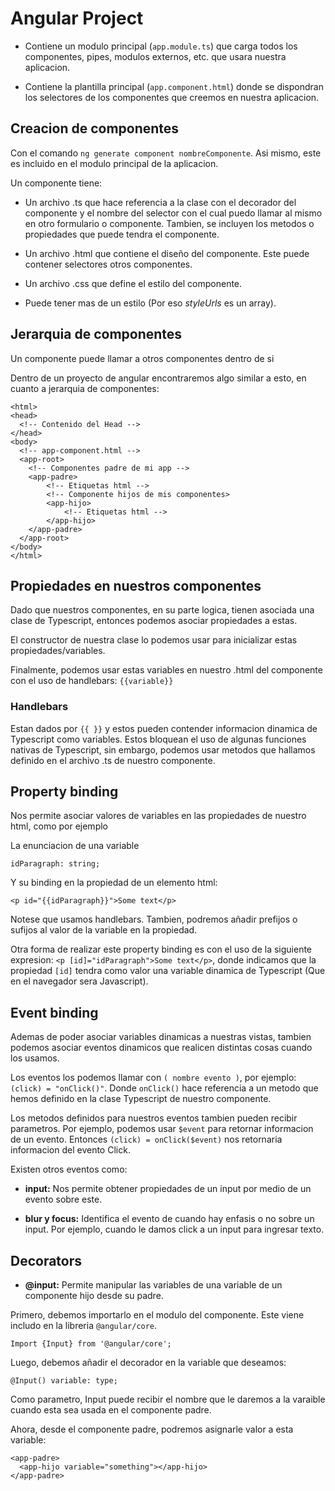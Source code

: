 # Angular Project

- Contiene un modulo principal (`app.module.ts`) que carga todos los componentes, pipes, modulos externos, etc. que usara nuestra aplicacion.

- Contiene la plantilla principal (`app.component.html`) donde se dispondran los selectores de los componentes que creemos en nuestra aplicacion.

## Creacion de componentes

Con el comando `ng generate component nombreComponente`. Asi mismo, este es incluido en el modulo principal de la aplicacion.

Un componente tiene:

- Un archivo .ts que hace referencia a la clase con el decorador del componente y el nombre del selector con el cual puedo llamar al mismo en otro formulario o componente. Tambien, se incluyen los metodos o propiedades que puede tendra el componente.

- Un archivo .html que contiene el diseño del componente. Este puede contener selectores otros componentes.

- Un archivo .css que define el estilo del componente.

- Puede tener mas de un estilo (Por eso *styleUrls* es un array).

## Jerarquia de componentes
Un componente puede llamar a otros componentes dentro de si

Dentro de un proyecto de angular encontraremos algo similar a esto, en cuanto a jerarquia de componentes:

```
<html>
<head>
  <!-- Contenido del Head -->
</head>
<body>
  <!-- app-component.html -->
  <app-root>
    <!-- Componentes padre de mi app -->
    <app-padre>
        <!-- Etiquetas html -->
        <!-- Componente hijos de mis componentes>
        <app-hijo>
            <!-- Etiquetas html -->
        </app-hijo>
    </app-padre>
  </app-root>
</body>
</html>
```

## Propiedades en nuestros componentes

Dado que nuestros componentes, en su parte logica, tienen asociada una clase de Typescript, entonces podemos asociar propiedades a estas.

El constructor de nuestra clase lo podemos usar para inicializar estas propiedades/variables.

Finalmente, podemos usar estas variables en nuestro .html del componente con el uso de handlebars: `{{variable}}`

### Handlebars

Estan dados por `{{ }}`  y estos pueden contender informacion dinamica de Typescript como variables. Estos bloquean el uso de algunas funciones nativas de Typescript, sin embargo, podemos usar metodos que hallamos definido en el archivo .ts de nuestro componente.

## Property binding

Nos permite asociar valores de variables en las propiedades de nuestro html, como por ejemplo

La enunciacion de una variable

```
idParagraph: string;
```

Y su binding en la propiedad de un elemento html:

```
<p id="{{idParagraph}}">Some text</p>
```
Notese que usamos handlebars. Tambien, podremos añadir prefijos o sufijos al valor de la variable en la propiedad.

Otra forma de realizar este property binding es con el uso de la siguiente expresion: `<p [id]="idParagraph">Some text</p>`, donde indicamos que la propiedad `[id]` tendra como valor una variable dinamica de Typescript (Que en el navegador sera Javascript).

## Event binding

Ademas de poder asociar variables dinamicas a nuestras vistas, tambien podemos asociar eventos dinamicos que realicen distintas cosas cuando los usamos.

Los eventos los podemos llamar con `( nombre evento )`, por ejemplo: `(click) = "onClick()"`. Donde `onClick()` hace referencia a un metodo que hemos definido en la clase Typescript de nuestro componente.

Los metodos definidos para nuestros eventos tambien pueden recibir parametros. Por ejemplo, podemos usar `$event` para retornar informacion de un evento. Entonces `(click) = onClick($event)` nos retornaria informacion del evento Click. 

Existen otros eventos como:

- **input:** Nos permite obtener propiedades de un input por medio de un evento sobre este.

- **blur y focus:** Identifica el evento de cuando hay enfasis o no sobre un input. Por ejemplo, cuando le damos click a un input para ingresar texto.

## Decorators

- **@input:** Permite manipular las variables de una variable de un componente hijo desde su padre.

Primero, debemos importarlo en el modulo del componente. Este viene includo en la libreria `@angular/core`.

```
Import {Input} from '@angular/core';
```

Luego, debemos añadir el decorador en la variable que deseamos:

```
@Input() variable: type;
```
Como parametro, Input puede recibir el nombre que le daremos a la varaible cuando esta sea usada en el componente padre.

Ahora, desde el componente padre, podremos asignarle valor a esta variable:

```
<app-padre>
  <app-hijo variable="something"></app-hijo>
</app-padre>
```